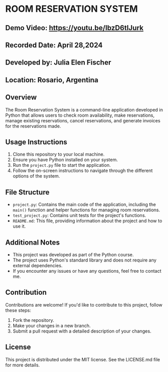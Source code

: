  # ROOM RESERVATION SYSTEM

## Demo Video: https://youtu.be/IbzD6tlJurk
## Recorded Date: April 28,2024
## Developed by: Julia Elen Fischer
## Location: Rosario, Argentina

## Overview
The Room Reservation System is a command-line application developed in Python that allows users to check room availability, make reservations, manage existing reservations, cancel reservations, and generate invoices for the reservations made.

## Usage Instructions
1. Clone this repository to your local machine.
2. Ensure you have Python installed on your system.
3. Run the `project.py` file to start the application.
4. Follow the on-screen instructions to navigate through the different options of the system.

## File Structure
- `project.py`: Contains the main code of the application, including the `main()` function and helper functions for managing room reservations.
- `test_project.py`: Contains unit tests for the project's functions.
- `README.md`: This file, providing information about the project and how to use it.

## Additional Notes
- This project was developed as part of the Python course.
- The project uses Python's standard library and does not require any external dependencies.
- If you encounter any issues or have any questions, feel free to contact me.

## Contribution
Contributions are welcome! If you'd like to contribute to this project, follow these steps:
1. Fork the repository.
2. Make your changes in a new branch.
3. Submit a pull request with a detailed description of your changes.

## License
This project is distributed under the MIT license. See the LICENSE.md file for more details.

